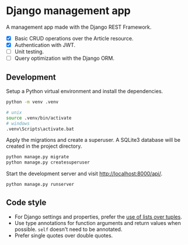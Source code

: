 # Django management app

A management app made with the Django REST Framework.

- [X] Basic CRUD operations over the Article resource.
- [X] Authentication with JWT.
- [ ] Unit testing.
- [ ] Query optimization with the Django ORM.

## Development

Setup a Python virtual environment and install the dependencies.

```bash
python -m venv .venv

# unix
source .venv/bin/activate
# windows
.venv\Scripts\activate.bat
```

Apply the migrations and create a superuser. A SQLite3 database will be created in the project
directory.

```bash
python manage.py migrate
python manage.py createsuperuser
```

Start the development server and visit <http://localhost:8000/api/>.

```bash
python manage.py runserver
```

## Code style

- For Django settings and properties, prefer the [use of lists over tuples](https://docs.djangoproject.com/en/dev/releases/1.9/#default-settings-that-were-tuples-are-now-lists).
- Use type annotations for function arguments and return values when possible. `self` doesn't need
  to be annotated.
- Prefer single quotes over double quotes.
